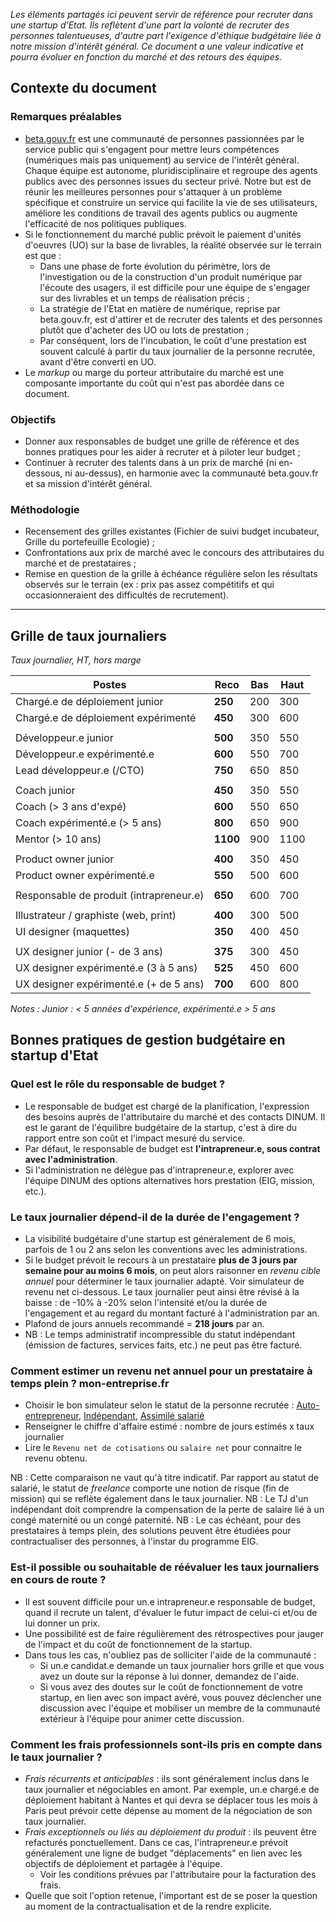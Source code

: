 *Les éléments partagés ici peuvent servir de référence pour recruter dans une startup d'Etat. Ils reflètent d'une part la volonté de recruter des personnes talentueuses, d'autre part l'exigence d'éthique budgétaire liée à notre mission d'intérêt général. Ce document a une valeur indicative et pourra évoluer en fonction du marché et des retours des équipes.* 

## Contexte du document

### Remarques préalables
- [beta.gouv.fr](http://beta.gouv.fr) est une communauté de personnes passionnées par le service public qui s'engagent pour mettre leurs compétences (numériques mais pas uniquement) au service de l'intérêt général. Chaque équipe est autonome, pluridisciplinaire et regroupe des agents publics avec des personnes issues du secteur privé. Notre but est de réunir les meilleures personnes pour s'attaquer à un problème spécifique et construire un service qui facilite la vie de ses utilisateurs, améliore les conditions de travail des agents publics ou augmente l'efficacité de nos politiques publiques.
- Si le fonctionnement du marché public prévoit le paiement d'unités d'oeuvres (UO) sur la base de livrables, la réalité observée sur le terrain est que : 
    - Dans une phase de forte évolution du périmètre, lors de l'investigation ou de la construction d'un produit numérique par l'écoute des usagers, il est difficile pour une équipe de s'engager sur des livrables et un temps de réalisation précis ; 
    - La stratégie de l'Etat en matière de numérique, reprise par beta.gouv.fr, est d'attirer et de recruter des talents et des personnes plutôt que d'acheter des UO ou lots de prestation ;
    - Par conséquent, lors de l'incubation, le coût d'une prestation est souvent calculé à partir du taux journalier de la personne recrutée, avant d'être converti en UO. 
- Le *markup* ou marge du porteur attributaire du marché est une composante importante du coût qui n'est pas abordée dans ce document. 

### Objectifs
- Donner aux responsables de budget une grille de référence et des bonnes pratiques pour les aider à recruter et à piloter leur budget ; 
- Continuer à recruter des talents dans à un prix de marché (ni en-dessous, ni au-dessus), en harmonie avec la communauté beta.gouv.fr et sa mission d'intérêt général.

### Méthodologie
- Recensement des grilles existantes (Fichier de suivi budget incubateur, Grille du portefeuille Ecologie) ;
- Confrontations aux prix de marché avec le concours des attributaires du marché et de prestataires ;
- Remise en question de la grille à échéance régulière selon les résultats observés sur le terrain (ex : prix pas assez compétitifs et qui occasionneraient des difficultés de recrutement).

----

## **Grille de taux journaliers**

*Taux journalier, HT, hors marge* 

| Postes                                | Reco    | Bas | Haut |
| ------------------------------------- | ------- | --- | ---- |
| Chargé.e de déploiement junior        | **250** | 200 | 300  |
| Chargé.e de déploiement expérimenté   | **450** | 300 | 600  |
|                                       |         |     |      |
| Développeur.e junior                  | **500** | 350 | 550  |
| Développeur.e expérimenté.e           | **600** | 550 | 700  |
| Lead développeur.e (/CTO)             | **750** | 650 | 850  |
|                                       |         |     |      |
| Coach junior                          | **450** | 350 | 550  |
| Coach (> 3 ans d'expé)                | **600** | 550 | 650  |
| Coach expérimenté.e   (> 5 ans)       | **800** | 650 | 900  |
| Mentor (> 10 ans)                     | **1100** | 900 | 1100  |
|                                       |         |     |      |
| Product owner junior                  | **400** | 350 | 450  |
| Product owner expérimenté.e           | **550** | 500 | 600  |
|                                       |         |     |      |
| Responsable de produit (intrapreneur.e)| **650** | 600 | 700  |
|                                       |         |     |      |
| Illustrateur / graphiste (web, print) | **400** | 300 | 500  |
| UI designer (maquettes)               | **350** | 400 | 450  |
|                                       |         |     |      |
| UX designer junior (- de 3 ans)       | **375** | 300 | 450  |
| UX designer expérimenté.e (3 à 5 ans) | **525** | 450 | 600  |
| UX designer expérimenté.e (+ de 5 ans)| **700** | 600 | 800  |   


*Notes : 
Junior : < 5 années d'expérience, expérimenté.e > 5 ans*

## Bonnes pratiques de gestion budgétaire en startup d'Etat

### Quel est le rôle du responsable de budget ?
* Le responsable de budget est chargé de la planification, l'expression des besoins auprès de l'attributaire du marché et des contacts DINUM. Il est le garant de l'équilibre budgétaire de la startup, c'est à dire du rapport entre son coût et l'impact mesuré du service.
* Par défaut, le responsable de budget est **l'intrapreneur.e, sous contrat avec l'administration**.
* Si l'administration ne délègue pas d'intrapreneur.e, explorer avec l'équipe DINUM des options alternatives hors prestation (EIG, mission, etc.). 

### Le taux journalier dépend-il de la durée de l'engagement ? 
- La visibilité budgétaire d'une startup est généralement de 6 mois, parfois de 1 ou 2 ans selon les conventions avec les administrations.
- Si le budget prévoit le recours à un prestataire  **plus de 3 jours par semaine pour au moins 6 mois**, on peut alors raisonner en *revenu cible annuel* pour déterminer le taux journalier adapté. Voir simulateur de revenu net ci-dessous. Le taux journalier peut ainsi être révisé à la baisse : de -10% à -20% selon l'intensité et/ou la durée de l'engagement et au regard du montant facturé à l'administration par an.  
- Plafond de jours annuels recommandé = **218 jours** par an. 
- NB : Le temps administratif incompressible du statut indépendant (émission de factures, services faits, etc.) ne peut pas être facturé. 
 

### Comment estimer un revenu net annuel pour un prestataire à temps plein ? mon-entreprise.fr
- Choisir le bon simulateur selon le statut de la personne recrutée : [Auto-entrepreneur](https://mon-entreprise.fr/simulateurs/auto-entrepreneur), [Indépendant](https://mon-entreprise.fr/simulateurs/ind%C3%A9pendant), [Assimilé salarié](https://mon-entreprise.fr/simulateurs/assimil%C3%A9-salari%C3%A9)
- Renseigner le chiffre d'affaire estimé : nombre de jours estimés x taux journalier
- Lire le ```Revenu net de cotisations``` ou ```salaire net``` pour connaitre le revenu obtenu.  

NB : Cette comparaison ne vaut qu'à titre indicatif. Par rapport au statut de salarié, le statut de *freelance* comporte une notion de risque (fin de mission) qui se reflète également dans le taux journalier.
NB : Le TJ d'un indépendant doit comprendre la compensation de la perte de salaire lié à un congé maternité ou un congé paternité.
NB : Le cas échéant, pour des prestataires à temps plein, des solutions peuvent être étudiées pour contractualiser des personnes, à l'instar du programme EIG.  

### Est-il possible ou souhaitable de réévaluer les taux journaliers en cours de route ?
- Il est souvent difficile pour un.e intrapreneur.e responsable de budget, quand il recrute un talent, d'évaluer le futur impact de celui-ci et/ou de lui donner un prix. 
- Une possibilité est de faire régulièrement des rétrospectives pour jauger de l'impact et du coût de fonctionnement de la startup.  
- Dans tous les cas, n'oubliez pas de solliciter l'aide de la communauté : 
    - Si un.e candidat.e demande un taux journalier hors grille et que vous avez un doute sur la réponse à lui donner, demandez de l'aide. 
    - Si vous avez des doutes sur le coût de fonctionnement de votre startup, en lien avec son impact avéré, vous pouvez déclencher une discussion avec l'équipe et mobiliser un membre de la communauté extérieur à l'équipe pour animer cette discussion.   

### Comment les frais professionnels sont-ils pris en compte dans le taux journalier ?
- *Frais récurrents et anticipables* : ils sont généralement inclus dans le taux journalier et négociables en amont. Par exemple, un.e chargé.e de déploiement habitant à Nantes et qui devra se déplacer tous les mois à Paris peut prévoir cette dépense au moment de la négociation de son taux journalier.
- *Frais exceptionnels ou liés au déploiement du produit* : ils peuvent être refacturés ponctuellement. Dans ce cas, l'intrapreneur.e prévoit généralement une ligne de budget "déplacements" en lien avec les objectifs de déploiement et partagée à l'équipe. 
    - Voir les conditions prévues par l'attributaire pour la facturation des frais. 
- Quelle que soit l'option retenue, l'important est de se poser la question au moment de la contractualisation et de la rendre explicite. 

